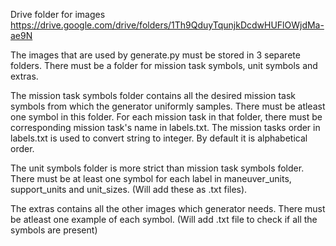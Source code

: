 Drive folder for images https://drive.google.com/drive/folders/1Th9QduyTqunjkDcdwHUFlOWjdMa-ae9N

The images that are used by generate.py must be stored in 3 separete folders. There must be a folder for mission task symbols, unit symbols and extras.

The mission task symbols folder contains all the desired mission task symbols from which the generator uniformly samples. There must be atleast one symbol in this folder. For each mission task in that folder, there must be corresponding mission task's name in labels.txt. The mission tasks order in labels.txt is used to convert string to integer. By default it is alphabetical order.

The unit symbols folder is more strict than mission task symbols folder. There must be at least one symbol for each label in maneuver_units, support_units and unit_sizes. (Will add these as .txt files).

The extras contains all the other images which generator needs. There must be atleast one example of each symbol. (Will add .txt file to check if all the symbols are present)
